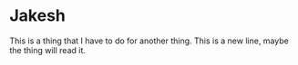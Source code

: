 # Jakesh
This is a thing that I have to do for another thing.
This is a new line, maybe the thing will read it.
